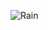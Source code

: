 ![Rain](https://user-images.githubusercontent.com/64013627/115930553-59943e00-a492-11eb-896f-e8b5d5a5e026.png)
